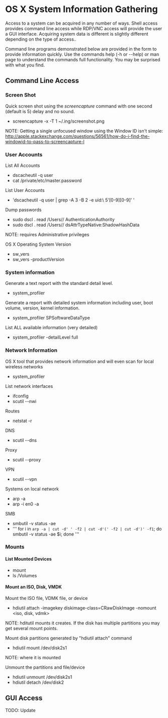 <!-- Code for collapse and expand -->
<script type="text/javascript"> 
$(document).ready(function() { 
$('div.view').hide(); 
$('div.slide').click(function() {
$(this).next('div.view').slideToggle('fast'); 
return false; 
}); 
}); 
</script>

# OS X System Information Gathering
Access to a system can be acquired in any number of ways. Shell access provides command line access while RDP/VNC access will provide the user a GUI interface. Acquiring system data is different is slightly different depending on the type of access..

Command line programs demonstrated below are provided in the form to provide information quickly. Use the commands help (-h or --help) or man page to understand the commands full functionality. You may be surprised with what you find.

## Command Line Access
### Screen Shot ###
Quick screen shot using the *screencapture* command with one second (default is 5) delay and no sound. 
 * screencapture -x -T 1 ~/.ing/screenshot.png
 
 NOTE: Getting a single unfocused window using the Window ID isn't simple: http://apple.stackexchange.com/questions/56561/how-do-i-find-the-windowid-to-pass-to-screencapture-l 

### User Accounts ###
List All Accounts
 * dscacheutil -q user
 * cat /private/etc/master.password 

List User Accounts
 * 'dscacheutil -q user | grep -A 3 -B 2 -e uid:\ 5'[0-9][0-9]' '

Dump passwords
 * sudo dscl . read /Users/<user>/ AuthenticationAuthority
 * sudo dscl . read /Users/<user>/ dsAttrTypeNative:ShadowHashData 
 
  NOTE: requires Administrative privileges

OS X Operating System Version
 * sw_vers
 * sw_vers -productVersion

### System information ###
Generate a text report with the standard detail level.
 * system_profiler

Generate a report with detailed system information including user, boot volume, version, kernel information.  
 * system_profiler SPSoftwareDataType
 
List ALL available information (very detailed) 
 * system_profiler -detailLevel full 

### Network Information ###
OS X tool that provides network information and will even scan for local wireless networks
 * system_profiler

List network interfaces
 * ifconfig
 * scutil --nwi 

Routes
 * netstat -r 

DNS
 * scutil --dns 

Proxy
 * scutil --proxy 

VPN
 * scutil --vpn

Systems on local network
 * arp -a
 * arp -i en0 -a 

SMB
 * smbutil -v status -ae <ip>
 * ''' for i in `arp -a | cut -d' ' -f2 | cut -d'(' -f2 | cut -d')' -f1`; do smbutil -v status -ae $i; done '''

### Mounts ###
#### List Mounted Devices ####
 * mount 
 * ls /Volumes

#### Mount an ISO, Disk, VMDK ####
Mount the ISO file, VDMK file, or device
 * hdiutil attach -imagekey diskimage-class=CRawDiskImage -nomount <iso, disk, vdmk>

NOTE: hditutil mounts it creates. If the disk has multiple partitions you may get several mount points.

Mount disk partitions generated by "hdiutil attach" command 
 * hdiutil mount /dev/disk2s1

NOTE: where it is mounted 

Unmount the partitions and file/device
 * hdiutil unmount /dev/disk2s1
 * hdiutil detach /dev/disk2 

## GUI Access
TODO: Update
